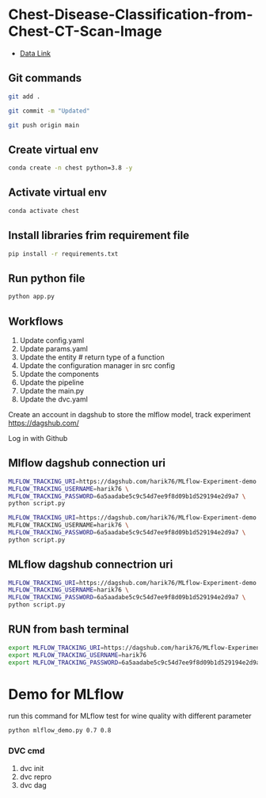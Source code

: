 # Chest-Disease-Classification-from-Chest-CT-Scan-Image

- [Data Link](https://drive.google.com/file/d/1z0mreUtRmR-P-magILsDR3T7M6IkGXtY/view?usp=drive_link)
## Git commands

```bash
git add .

git commit -m "Updated"

git push origin main
```

## Create  virtual env
```bash
conda create -n chest python=3.8 -y
```
## Activate virtual env
```bash
conda activate chest
```
##  Install libraries frim requirement file
```bash
pip install -r requirements.txt
```
##  Run python file
```bash
python app.py
```


## Workflows

1. Update config.yaml 
2. Update params.yaml
3. Update the entity           # return type of a function
4. Update the configuration manager in src config
5. Update the components
6. Update the pipeline 
7. Update the main.py
8. Update the dvc.yaml

Create an account in dagshub to store the mlflow model, track experiment
https://dagshub.com/ 

Log in with Github


## Mlflow dagshub connection uri

```bash
MLFLOW_TRACKING_URI=https://dagshub.com/harik76/MLflow-Experiment-demo.mlflow \
MLFLOW_TRACKING_USERNAME=harik76 \
MLFLOW_TRACKING_PASSWORD=6a5aadabe5c9c54d7ee9f8d09b1d529194e2d9a7 \
python script.py

MLFLOW_TRACKING_URI=https://dagshub.com/harik76/MLflow-Experiment-demo.mlflow\
MLFLOW_TRACKING_USERNAME=harik76 \
MLFLOW_TRACKING_PASSWORD=6a5aadabe5c9c54d7ee9f8d09b1d529194e2d9a7 \
python script.py

```





## MLflow dagshub connectrion uri
```bash
MLFLOW_TRACKING_URI=https://dagshub.com/harik76/MLflow-Experiment-demo.mlflow \
MLFLOW_TRACKING_USERNAME=harik76 \
MLFLOW_TRACKING_PASSWORD=6a5aadabe5c9c54d7ee9f8d09b1d529194e2d9a7 \
python script.py
```

## RUN from bash terminal
```bash
export MLFLOW_TRACKING_URI=https://dagshub.com/harik76/MLflow-Experiment-demo.mlflow
export MLFLOW_TRACKING_USERNAME=harik76 
export MLFLOW_TRACKING_PASSWORD=6a5aadabe5c9c54d7ee9f8d09b1d529194e2d9a7
```

# Demo for MLflow
run this command for MLflow test for wine quality  with different parameter
```bash
python mlflow_demo.py 0.7 0.8
```
### DVC cmd

1. dvc init
2. dvc repro
3. dvc dag


